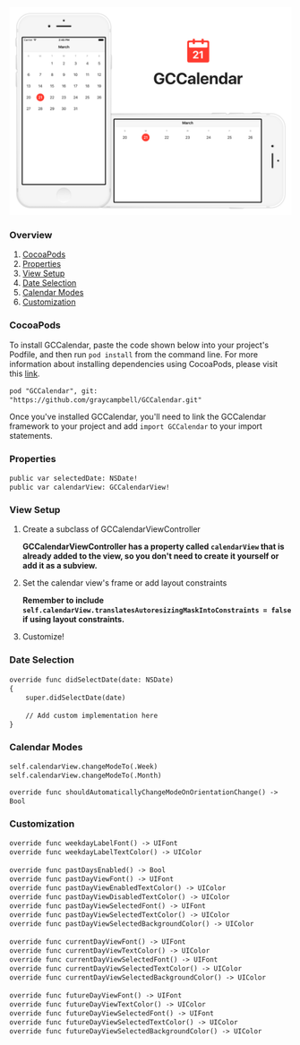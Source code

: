 ![banner](Screenshots/Banner.png)

### Overview

1. [CocoaPods](https://github.com/graycampbell/GCCalendar#cocoapods)
2. [Properties](https://github.com/graycampbell/GCCalendar#properties)
3. [View Setup](https://github.com/graycampbell/GCCalendar#view-setup)
4. [Date Selection](https://github.com/graycampbell/GCCalendar#date-selection)
5. [Calendar Modes](https://github.com/graycampbell/GCCalendar#calendar-modes)
6. [Customization](https://github.com/graycampbell/GCCalendar#customization)

### CocoaPods

To install GCCalendar, paste the code shown below into your project's Podfile, and then run `pod install` from the command line. For more information about installing dependencies using CocoaPods, please visit this [link](https://cocoapods.org/#get_started).

```
pod "GCCalendar", git: "https://github.com/graycampbell/GCCalendar.git"
```

Once you've installed GCCalendar, you'll need to link the GCCalendar framework to your project and add `import GCCalendar` to your import statements.

### Properties

```
public var selectedDate: NSDate!
public var calendarView: GCCalendarView!
```

### View Setup

1. Create a subclass of GCCalendarViewController

   **GCCalendarViewController has a property called `calendarView` that is already added to the view, so you don't need to create it yourself or add it as a subview.**

2. Set the calendar view's frame or add layout constraints

   **Remember to include `self.calendarView.translatesAutoresizingMaskIntoConstraints = false` if using layout constraints.**

3. Customize!

### Date Selection

```
override func didSelectDate(date: NSDate)
{
    super.didSelectDate(date)

    // Add custom implementation here
}
```

### Calendar Modes

```
self.calendarView.changeModeTo(.Week)
self.calendarView.changeModeTo(.Month)
```

```
override func shouldAutomaticallyChangeModeOnOrientationChange() -> Bool
```

### Customization

```
override func weekdayLabelFont() -> UIFont
override func weekdayLabelTextColor() -> UIColor

override func pastDaysEnabled() -> Bool
override func pastDayViewFont() -> UIFont
override func pastDayViewEnabledTextColor() -> UIColor
override func pastDayViewDisabledTextColor() -> UIColor
override func pastDayViewSelectedFont() -> UIFont
override func pastDayViewSelectedTextColor() -> UIColor
override func pastDayViewSelectedBackgroundColor() -> UIColor

override func currentDayViewFont() -> UIFont
override func currentDayViewTextColor() -> UIColor
override func currentDayViewSelectedFont() -> UIFont
override func currentDayViewSelectedTextColor() -> UIColor
override func currentDayViewSelectedBackgroundColor() -> UIColor

override func futureDayViewFont() -> UIFont
override func futureDayViewTextColor() -> UIColor
override func futureDayViewSelectedFont() -> UIFont
override func futureDayViewSelectedTextColor() -> UIColor
override func futureDayViewSelectedBackgroundColor() -> UIColor
```
